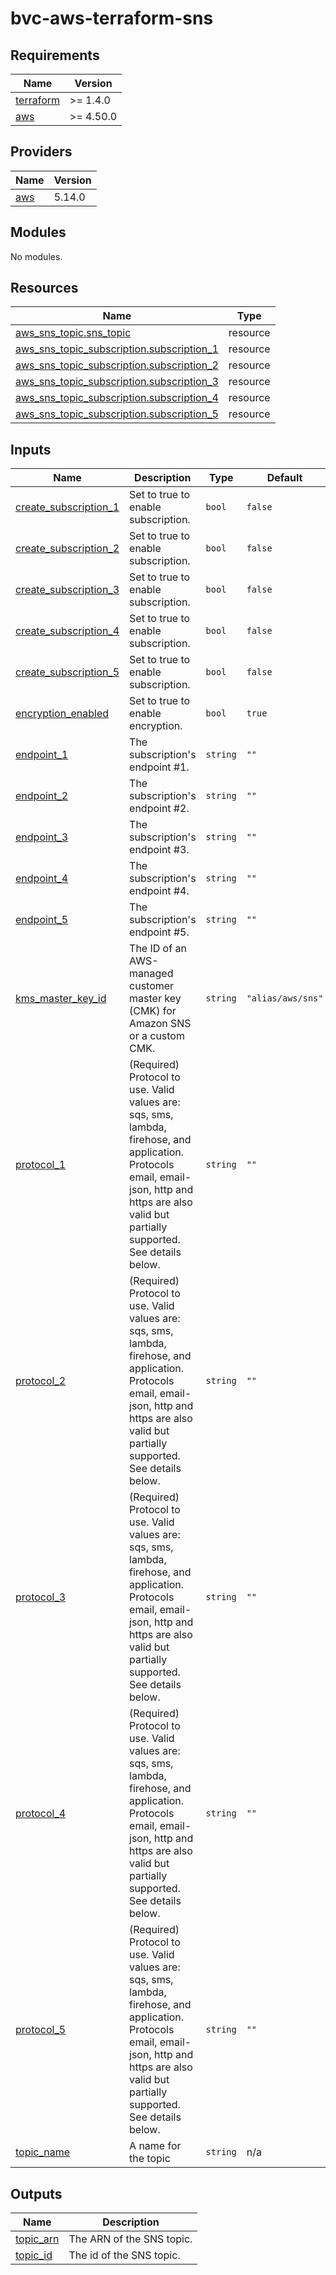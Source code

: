 # bvc-aws-terraform-sns

<!-- BEGINNING OF PRE-COMMIT-TERRAFORM DOCS HOOK -->
## Requirements

| Name | Version |
|------|---------|
| <a name="requirement_terraform"></a> [terraform](#requirement\_terraform) | >= 1.4.0 |
| <a name="requirement_aws"></a> [aws](#requirement\_aws) | >= 4.50.0 |

## Providers

| Name | Version |
|------|---------|
| <a name="provider_aws"></a> [aws](#provider\_aws) | 5.14.0 |

## Modules

No modules.

## Resources

| Name | Type |
|------|------|
| [aws_sns_topic.sns_topic](https://registry.terraform.io/providers/hashicorp/aws/latest/docs/resources/sns_topic) | resource |
| [aws_sns_topic_subscription.subscription_1](https://registry.terraform.io/providers/hashicorp/aws/latest/docs/resources/sns_topic_subscription) | resource |
| [aws_sns_topic_subscription.subscription_2](https://registry.terraform.io/providers/hashicorp/aws/latest/docs/resources/sns_topic_subscription) | resource |
| [aws_sns_topic_subscription.subscription_3](https://registry.terraform.io/providers/hashicorp/aws/latest/docs/resources/sns_topic_subscription) | resource |
| [aws_sns_topic_subscription.subscription_4](https://registry.terraform.io/providers/hashicorp/aws/latest/docs/resources/sns_topic_subscription) | resource |
| [aws_sns_topic_subscription.subscription_5](https://registry.terraform.io/providers/hashicorp/aws/latest/docs/resources/sns_topic_subscription) | resource |

## Inputs

| Name | Description | Type | Default | Required |
|------|-------------|------|---------|:--------:|
| <a name="input_create_subscription_1"></a> [create\_subscription\_1](#input\_create\_subscription\_1) | Set to true to enable subscription. | `bool` | `false` | no |
| <a name="input_create_subscription_2"></a> [create\_subscription\_2](#input\_create\_subscription\_2) | Set to true to enable subscription. | `bool` | `false` | no |
| <a name="input_create_subscription_3"></a> [create\_subscription\_3](#input\_create\_subscription\_3) | Set to true to enable subscription. | `bool` | `false` | no |
| <a name="input_create_subscription_4"></a> [create\_subscription\_4](#input\_create\_subscription\_4) | Set to true to enable subscription. | `bool` | `false` | no |
| <a name="input_create_subscription_5"></a> [create\_subscription\_5](#input\_create\_subscription\_5) | Set to true to enable subscription. | `bool` | `false` | no |
| <a name="input_encryption_enabled"></a> [encryption\_enabled](#input\_encryption\_enabled) | Set to true to enable encryption. | `bool` | `true` | no |
| <a name="input_endpoint_1"></a> [endpoint\_1](#input\_endpoint\_1) | The subscription's endpoint #1. | `string` | `""` | no |
| <a name="input_endpoint_2"></a> [endpoint\_2](#input\_endpoint\_2) | The subscription's endpoint #2. | `string` | `""` | no |
| <a name="input_endpoint_3"></a> [endpoint\_3](#input\_endpoint\_3) | The subscription's endpoint #3. | `string` | `""` | no |
| <a name="input_endpoint_4"></a> [endpoint\_4](#input\_endpoint\_4) | The subscription's endpoint #4. | `string` | `""` | no |
| <a name="input_endpoint_5"></a> [endpoint\_5](#input\_endpoint\_5) | The subscription's endpoint #5. | `string` | `""` | no |
| <a name="input_kms_master_key_id"></a> [kms\_master\_key\_id](#input\_kms\_master\_key\_id) | The ID of an AWS-managed customer master key (CMK) for Amazon SNS or a custom CMK. | `string` | `"alias/aws/sns"` | no |
| <a name="input_protocol_1"></a> [protocol\_1](#input\_protocol\_1) | (Required) Protocol to use. Valid values are: sqs, sms, lambda, firehose, and application. Protocols email, email-json, http and https are also valid but partially supported. See details below. | `string` | `""` | no |
| <a name="input_protocol_2"></a> [protocol\_2](#input\_protocol\_2) | (Required) Protocol to use. Valid values are: sqs, sms, lambda, firehose, and application. Protocols email, email-json, http and https are also valid but partially supported. See details below. | `string` | `""` | no |
| <a name="input_protocol_3"></a> [protocol\_3](#input\_protocol\_3) | (Required) Protocol to use. Valid values are: sqs, sms, lambda, firehose, and application. Protocols email, email-json, http and https are also valid but partially supported. See details below. | `string` | `""` | no |
| <a name="input_protocol_4"></a> [protocol\_4](#input\_protocol\_4) | (Required) Protocol to use. Valid values are: sqs, sms, lambda, firehose, and application. Protocols email, email-json, http and https are also valid but partially supported. See details below. | `string` | `""` | no |
| <a name="input_protocol_5"></a> [protocol\_5](#input\_protocol\_5) | (Required) Protocol to use. Valid values are: sqs, sms, lambda, firehose, and application. Protocols email, email-json, http and https are also valid but partially supported. See details below. | `string` | `""` | no |
| <a name="input_topic_name"></a> [topic\_name](#input\_topic\_name) | A name for the topic | `string` | n/a | yes |

## Outputs

| Name | Description |
|------|-------------|
| <a name="output_topic_arn"></a> [topic\_arn](#output\_topic\_arn) | The ARN of the SNS topic. |
| <a name="output_topic_id"></a> [topic\_id](#output\_topic\_id) | The id of the SNS topic. |
<!-- END OF PRE-COMMIT-TERRAFORM DOCS HOOK -->
